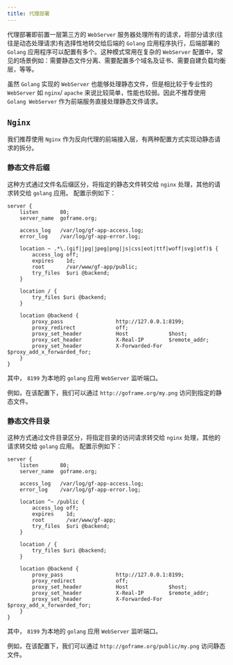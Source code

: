 ```yaml
---
title: 代理部署
---
```


代理部署即前置一层第三方的 `WebServer` 服务器处理所有的请求，将部分请求(往往是动态处理请求)有选择性地转交给后端的 `Golang` 应用程序执行，后端部署的 `Golang` 应用程序可以配置有多个。这种模式常用在复杂的 `WebServer` 配置中，常见的场景例如：需要静态文件分离、需要配置多个域名及证书、需要自建负载均衡层，等等。

虽然 `Golang` 实现的 `WebServer` 也能够处理静态文件，但是相比较于专业性的 `WebServer` 如 `nginx`/ `apache` 来说比较简单，性能也较弱。因此不推荐使用 `Golang WebServer` 作为前端服务直接处理静态文件请求。

## `Nginx`

我们推荐使用 `Nginx` 作为反向代理的前端接入层，有两种配置方式实现动静态请求的拆分。

### 静态文件后缀

这种方式通过文件名后缀区分，将指定的静态文件转交给 `nginx` 处理，其他的请求转交给 `golang` 应用。 配置示例如下：

```
server {
    listen       80;
    server_name  goframe.org;

    access_log   /var/log/gf-app-access.log;
    error_log    /var/log/gf-app-error.log;

    location ~ .*\.(gif|jpg|jpeg|png|js|css|eot|ttf|woff|svg|otf)$ {
        access_log off;
        expires    1d;
        root       /var/www/gf-app/public;
        try_files  $uri @backend;
    }

    location / {
        try_files $uri @backend;
    }

    location @backend {
        proxy_pass                 http://127.0.0.1:8199;
        proxy_redirect             off;
        proxy_set_header           Host             $host;
        proxy_set_header           X-Real-IP        $remote_addr;
        proxy_set_header           X-Forwarded-For  $proxy_add_x_forwarded_for;
    }
}
```

其中， `8199` 为本地的 `golang` 应用 `WebServer` 监听端口。

例如，在该配置下，我们可以通过 `http://goframe.org/my.png` 访问到指定的静态文件。

### 静态文件目录

这种方式通过文件目录区分，将指定目录的访问请求转交给 `nginx` 处理，其他的请求转交给 `golang` 应用。 配置示例如下：

```
server {
    listen       80;
    server_name  goframe.org;

    access_log   /var/log/gf-app-access.log;
    error_log    /var/log/gf-app-error.log;

    location ^~ /public {
        access_log off;
        expires    1d;
        root       /var/www/gf-app;
        try_files  $uri @backend;
    }

    location / {
        try_files $uri @backend;
    }

    location @backend {
        proxy_pass                 http://127.0.0.1:8199;
        proxy_redirect             off;
        proxy_set_header           Host             $host;
        proxy_set_header           X-Real-IP        $remote_addr;
        proxy_set_header           X-Forwarded-For  $proxy_add_x_forwarded_for;
    }
}
```

其中， `8199` 为本地的 `golang` 应用 `WebServer` 监听端口。

例如，在该配置下，我们可以通过 `http://goframe.org/public/my.png` 访问静态文件。